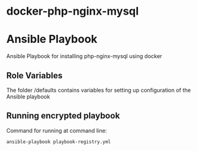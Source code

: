 # docker-php-nginx-mysql

Ansible Playbook 
=========

Ansible Playbook for installing php-nginx-mysql using docker

Role Variables
----------------

The folder /defaults contains variables for setting up configuration of the Ansible playbook 


Running encrypted playbook
----------------

Command for running at command line:

    ansible-playbook playbook-registry.yml

